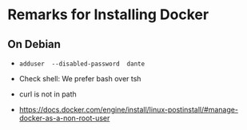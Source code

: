 # Remarks for Installing Docker

## On Debian

* ```adduser  --disabled-password  dante```
* Check shell: We prefer bash over tsh
* curl is not in path

* https://docs.docker.com/engine/install/linux-postinstall/#manage-docker-as-a-non-root-user

